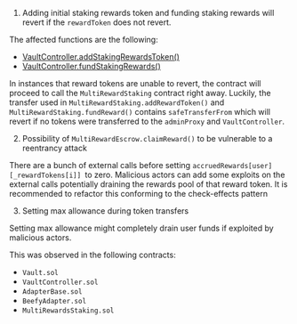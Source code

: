 1. Adding initial staking rewards token and funding staking rewards will revert if the `rewardToken` does not revert.

The affected functions are the following:
- [VaultController.addStakingRewardsToken()](https://github.com/code-423n4/2023-01-popcorn/blob/d95fc31449c260901811196d617366d6352258cd/src/vault/VaultController.sol#L433)
- [VaultController.fundStakingRewards()](https://github.com/code-423n4/2023-01-popcorn/blob/d95fc31449c260901811196d617366d6352258cd/src/vault/VaultController.sol#L512)

In instances that reward tokens are unable to revert, the contract will proceed to call the `MultiRewardStaking` contract right away. Luckily, the transfer used in `MultiRewardStaking.addRewardToken()` and  `MultiRewardStaking.fundReward()` contains `safeTransferFrom` which will revert if no tokens were transferred to the `adminProxy` and `VaultController`.

2. Possibility of `MultiRewardEscrow.claimReward()` to be vulnerable to a reentrancy attack

There are a bunch of external calls before setting `accruedRewards[user][_rewardTokens[i]] `to zero. Malicious actors can add some exploits on the external calls potentially draining the rewards pool of that reward token. It is recommended to refactor this conforming to the check-effects pattern

3. Setting max allowance during token transfers

Setting max allowance might completely drain user funds if exploited by malicious actors. 

This was observed in the following contracts:
- `Vault.sol`
- `VaultController.sol`
- `AdapterBase.sol`
- `BeefyAdapter.sol`
- `MultiRewardsStaking.sol`


